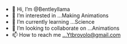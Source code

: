 - 👋 Hi, I’m @Bentleyllama
- 👀 I’m interested in ...Making Animations
- 🌱 I’m currently learning ...Science
- 💞️ I’m looking to collaborate on ...Animations
- 📫 How to reach me ...Ytbroyolo@gmail.com

<!---
Bentleyllama/Bentleyllama is a ✨ special ✨ repository because its `README.md` (this file) appears on your GitHub profile.
You can click the Preview link to take a look at your changes.
--->
